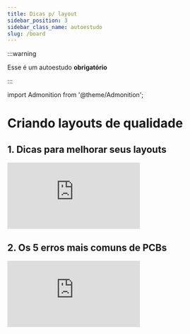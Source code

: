 ```yaml
---
title: Dicas p/ layout
sidebar_position: 3
sidebar_class_name: autoestudo
slug: /board
---
```


:::warning

Esse é um autoestudo **obrigatório**

:::

import Admonition from '@theme/Admonition';

# Criando layouts de qualidade

## 1. Dicas para melhorar seus layouts

<Admonition type="info" title="Autoestudo">

<div style={{ textAlign: 'center' }}>
    <iframe 
        style={{
            display: 'block',
            margin: 'auto',
            width: '100%',
            height: '50vh',
        }}
        src="https://www.youtube.com/embed/IclJ9nbtYgI" 
        frameborder="0" 
        allowFullScreen>
    </iframe>
</div>

</Admonition>

## 2. Os 5 erros mais comuns de PCBs

<Admonition type="info" title="Autoestudo">

<div style={{ textAlign: 'center' }}>
    <iframe 
        style={{
            display: 'block',
            margin: 'auto',
            width: '100%',
            height: '50vh',
        }}
        src="https://www.youtube.com/embed/D0X76Kbf8fQ" 
        frameborder="0" 
        allowFullScreen>
    </iframe>
</div>

</Admonition>
